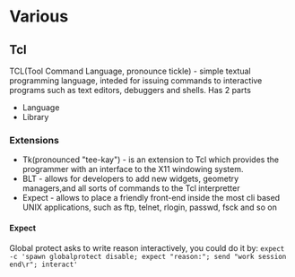 # Various

## Tcl

TCL(Tool Command Language, pronounce tickle) - simple textual programming language, inteded for issuing commands to interactive programs such as text editors,
debuggers and shells.
Has 2 parts
* Language
* Library

### Extensions

* Tk(pronounced "tee-kay") - is an extension to Tcl which provides the programmer with an interface to the X11
windowing system.
* BLT - allows for developers to add new widgets, geometry managers,and all sorts of commands to the Tcl interpretter
* Expect - allows to place a friendly front-end inside the most cli based UNIX applications, such as
  ftp, telnet, rlogin, passwd, fsck and so on

#### Expect

Global protect asks to write reason interactively, you could do it by:
`expect -c 'spawn globalprotect disable; expect "reason:"; send "work session end\r"; interact'`
